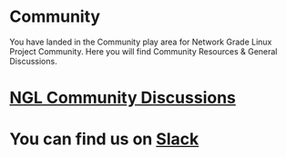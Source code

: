 # Community
You have landed in the Community play area for Network Grade Linux Project Community. Here you will find Community Resources &amp; General Discussions.

# [NGL Community Discussions](https://github.com/NetworkGradeLinux/community/discussions)

# You can find us on [Slack](https://networkgradelinux.slack.com)
